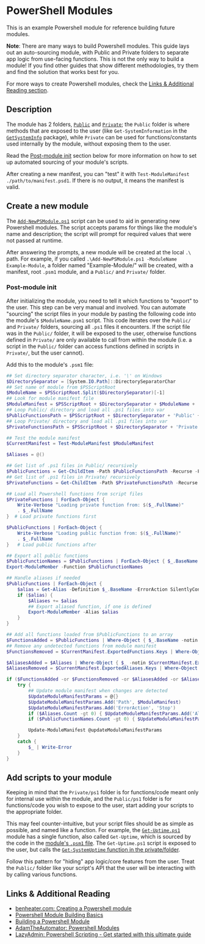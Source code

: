 # PowerShell Modules

This is an example Powershell module for reference building future modules.

**Note**: There are many ways to build Powershell modules. This guide lays out an auto-sourcing module, with Public and Private folders to separate app logic from use-facing functions. This is not the only way to build a module! If you find other guides that show different methodologies, try them and find the solution that works best for you.

For more ways to create Powershell modules, check the [Links & Additional Reading section](#links--additional-reading).

## Description

The module has 2 folders, [`Public`](./ModSystemInformation/Public) and [`Private`](./ModSystemInformation/Private); the `Public` folder is where methods that are exposed to the user (like `Get-SystemInformation` in the [`GetSystemInfo`](./ModSystemInformation/Public/GetSystemInfo/) package), while `Private` can be used for functions/constants used internally by the module, without exposing them to the user.

Read the [Post-module init](#post-module-init) section below for more information on how to set up automated sourcing of your module's scripts.

After creating a new manifest, you can "test" it with `Test-ModuleManifest ./path/to/manifest.psd1`. If there is no output, it means the manifest is valid.

## Create a new module

The [`Add-NewPSModule.ps1`](./Add-NewPSModule.ps1) script can be used to aid in generating new Powershell modules. The script accepts params for things like the module's name and description; the script will prompt for required values that were not passed at runtime.

After answering the prompts, a new module will be created at the local `.\` path. For example, if you called `.\Add-NewPSModule.ps1 -ModuleName Example-Module`, a folder named "Example-Module/" will be created, with a manifest, root `.psm1` module, and a `Public/` and `Private/` folder.

### Post-module init

After initializing the module, you need to tell it which functions to "export" to the user. This step can be very manual and involved. You can automate "sourcing" the script files in your module by pasting the following code into the module's `$ModuleName.psm1` script. This code iterates over the `Public/` and `Private/` folders, sourcing all `.ps1` files it encounters. If the script file was in the `Public/` folder, it will be exposed to the user, otherwise functions defined in `Private/` are only available to call from within the module (i.e. a script in the `Public/` folder can access functions defined in scripts in `Private/`, but the user cannot).

Add this to the module's `.psm1` file:

```powershell
## Set directory separator character, i.e. '\' on Windows
$DirectorySeparator = [System.IO.Path]::DirectorySeparatorChar
## Set name of module from $PSScriptRoot
$ModuleName = $PSScriptRoot.Split($DirectorySeparator)[-1]
## Look for module manifest file
$ModuleManifest = $PSScriptRoot + $DirectorySeparator + $ModuleName + '.psd1'
## Loop Public/ directory and load all .ps1 files into var
$PublicFunctionsPath = $PSScriptRoot + $DirectorySeparator + 'Public' + $DirectorySeparator + 'ps1'
## Loop Private/ directory and load all .ps1 files into var
$PrivateFunctionsPath = $PSScriptRoot + $DirectorySeparator + 'Private' + $DirectorySeparator + 'ps1'

## Test the module manifest
$CurrentManifest = Test-ModuleManifest $ModuleManifest

$Aliases = @()

## Get list of .ps1 files in Public/ recursively
$PublicFunctions = Get-ChildItem -Path $PublicFunctionsPath -Recurse -Filter *.ps1
## Get list of .ps1 files in Private/ recursively
$PrivateFunctions = Get-ChildItem -Path $PrivateFunctionsPath -Recurse -Filter *.ps1

## Load all Powershell functions from script files
$PrivateFunctions | ForEach-Object { 
    Write-Verbose "Loading private function from: $($_.FullName)"
    . $_.FullName 
}  # Load private functions first

$PublicFunctions | ForEach-Object { 
    Write-Verbose "Loading public function from: $($_.FullName)"
    . $_.FullName 
}   # Load public functions after

## Export all public functions
$PublicFunctionNames = $PublicFunctions | ForEach-Object { $_.BaseName }
Export-ModuleMember -Function $PublicFunctionNames

## Handle aliases if needed
$PublicFunctions | ForEach-Object {
    $alias = Get-Alias -Definition $_.BaseName -ErrorAction SilentlyContinue
    if ($alias) {
        $Aliases += $alias
        ## Export aliased function, if one is defined
        Export-ModuleMember -Alias $alias
    }
}

## Add all functions loaded from $PublicFunctions to an array
$FunctionsAdded = $PublicFunctions | Where-Object { $_.BaseName -notin $CurrentManifest.ExportedFunctions.Keys }
## Remove any undetected functions from module manifest
$FunctionsRemoved = $CurrentManifest.ExportedFunctions.Keys | Where-Object { $_ -notin $PublicFunctions.BaseName }

$AliasesAdded = $Aliases | Where-Object { $_ -notin $CurrentManifest.ExportedAliases.Keys }
$AliasesRemoved = $CurrentManifest.ExportedAliases.Keys | Where-Object { $_ -notin $Aliases }

if ($FunctionsAdded -or $FunctionsRemoved -or $AliasesAdded -or $AliasesRemoved) {
    try {
        ## Update module manifest when changes are detected
        $UpdateModuleManifestParams = @{}
        $UpdateModuleManifestParams.Add('Path', $ModuleManifest)
        $UpdateModuleManifestParams.Add('ErrorAction', 'Stop')
        if ($Aliases.Count -gt 0) { $UpdateModuleManifestParams.Add('AliasesToExport', $Aliases) }
        if ($PublicFunctionNames.Count -gt 0) { $UpdateModuleManifestParams.Add('FunctionsToExport', $PublicFunctionNames) }

        Update-ModuleManifest @updateModuleManifestParams
    }
    catch {
        $_ | Write-Error
    }
}

```

## Add scripts to your module

Keeping in mind that the `Private/ps1` folder is for functions/code meant only for internal use within the module, and the `Public/ps1` folder is for functions/code you wish to expose to the user, start adding your scripts to the appropriate folder.

This may feel counter-intuitive, but your script files should be as simple as possible, and named like a function. For example, the [`Get-Uptime.ps1`](./TestModule/Public/ps1/system/Get-Uptime.ps1) module has a single function, also called `Get-Uptime`, which is sourced by the code in the [module's `.psm1` file](./TestModule/TestModule.psm1). The `Get-Uptime.ps1` script is exposed to the user, but calls the [`Get-SystemUptime` function in the private/folder](./TestModule/Private/ps1/system/Get-SystemUptime.ps1).

Follow this pattern for "hiding" app logic/core features from the user. Treat the `Public/` folder like your script's API that the user will be interacting with by calling various functions.

## Links & Additional Reading

- [benheater.com: Creating a Powershell module](https://benheater.com/creating-a-powershell-module/)
- [Powershell Module Building Basics](https://powershellexplained.com/2017-05-27-Powershell-module-building-basics/)
- [Building a Powershell Module](https://ramblingcookiemonster.github.io/Building-A-PowerShell-Module/)
- [AdamTheAutomator: Powershell Modules](https://adamtheautomator.com/powershell-modules/)
- [LazyAdmin: Powershell Scripting - Get started with this ultimate guide](https://lazyadmin.nl/powershell/powershell-script/)
